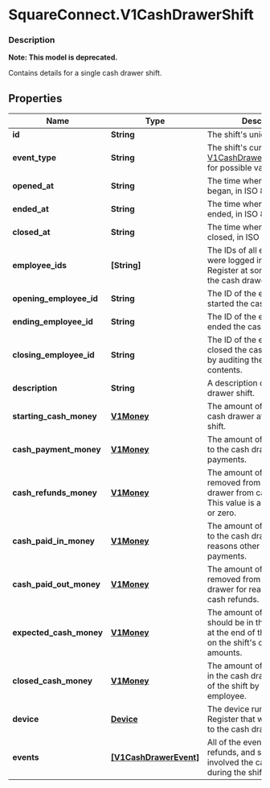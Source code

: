 # SquareConnect.V1CashDrawerShift

### Description
**Note: This model is deprecated.**

Contains details for a single cash drawer shift.

## Properties
Name | Type | Description | Notes
------------ | ------------- | ------------- | -------------
**id** | **String** | The shift&#39;s unique ID. | [optional] 
**event_type** | **String** | The shift&#39;s current state. See [V1CashDrawerShiftEventType](#type-v1cashdrawershifteventtype) for possible values | [optional] 
**opened_at** | **String** | The time when the shift began, in ISO 8601 format. | [optional] 
**ended_at** | **String** | The time when the shift ended, in ISO 8601 format. | [optional] 
**closed_at** | **String** | The time when the shift was closed, in ISO 8601 format. | [optional] 
**employee_ids** | **[String]** | The IDs of all employees that were logged into Square Register at some point during the cash drawer shift. | [optional] 
**opening_employee_id** | **String** | The ID of the employee that started the cash drawer shift. | [optional] 
**ending_employee_id** | **String** | The ID of the employee that ended the cash drawer shift. | [optional] 
**closing_employee_id** | **String** | The ID of the employee that closed the cash drawer shift by auditing the cash drawer&#39;s contents. | [optional] 
**description** | **String** | A description of the cash drawer shift. | [optional] 
**starting_cash_money** | [**V1Money**](V1Money.md) | The amount of money in the cash drawer at the start of the shift. | [optional] 
**cash_payment_money** | [**V1Money**](V1Money.md) | The amount of money added to the cash drawer from cash payments. | [optional] 
**cash_refunds_money** | [**V1Money**](V1Money.md) | The amount of money removed from the cash drawer from cash refunds. This value is always negative or zero. | [optional] 
**cash_paid_in_money** | [**V1Money**](V1Money.md) | The amount of money added to the cash drawer for reasons other than cash payments. | [optional] 
**cash_paid_out_money** | [**V1Money**](V1Money.md) | The amount of money removed from the cash drawer for reasons other than cash refunds. | [optional] 
**expected_cash_money** | [**V1Money**](V1Money.md) | The amount of money that should be in the cash drawer at the end of the shift, based on the shift&#39;s other money amounts. | [optional] 
**closed_cash_money** | [**V1Money**](V1Money.md) | The amount of money found in the cash drawer at the end of the shift by an auditing employee. | [optional] 
**device** | [**Device**](Device.md) | The device running Square Register that was connected to the cash drawer. | [optional] 
**events** | [**[V1CashDrawerEvent]**](V1CashDrawerEvent.md) | All of the events (payments, refunds, and so on) that involved the cash drawer during the shift. | [optional] 


